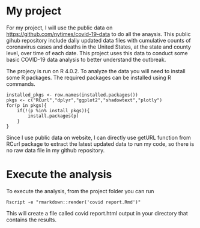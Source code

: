 # My project
For my project, I will use the public data on <https://github.com/nytimes/covid-19-data> to do all the anaysis. This public gihub repository include daliy updated data files with cumulative counts of coronavirus cases and deaths in the United States, at the state and county level, over time of each date. This project uses this data to conduct some basic COVID-19 data analysis to better understand the outbreak. 

The projecy is run on R 4.0.2. To analyze the data you will need to install some R packages. The required packages can be installed using R commands.

```
installed_pkgs <- row.names(installed.packages())
pkgs <- c("RCurl","dplyr","ggplot2","shadowtext","plotly")
for(p in pkgs){
	if(!(p %in% install_pkgs)){
		install.packages(p)
	}
}
```
Since I use public data on website, I can directly use getURL function from RCurl package to extract the latest updated data to run my code, so there is no raw data file in my github repository.

# Execute the analysis
To execute the analysis, from the project folder you can run

```
Rscript -e "rmarkdown::render('covid report.Rmd')"
```

This will create a file called covid report.html output in your directory that contains the results.
